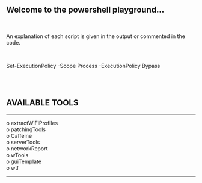 ## Welcome to the powershell playground...


<br/>

An explanation of each script is given in the output or commented in the code.


<br/>

Set-ExecutionPolicy -Scope Process -ExecutionPolicy Bypass

<br/>



<br/>

## AVAILABLE TOOLS
__________________________________________

                                        
o    extractWiFiProfiles   
o    patchingTools                        
o    Caffeine                        
o    serverTools                              
o    networkReport                                                   
o    wTools                               
o    guiTemplate                          
o    wtf                            
                                    
_________________________________________



